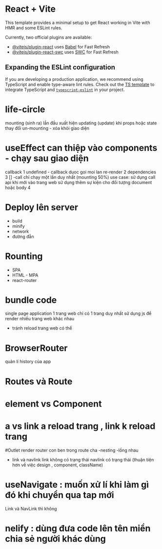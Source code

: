 # React + Vite

This template provides a minimal setup to get React working in Vite with HMR and some ESLint rules.

Currently, two official plugins are available:

- [@vitejs/plugin-react](https://github.com/vitejs/vite-plugin-react/blob/main/packages/plugin-react/README.md) uses [Babel](https://babeljs.io/) for Fast Refresh
- [@vitejs/plugin-react-swc](https://github.com/vitejs/vite-plugin-react-swc) uses [SWC](https://swc.rs/) for Fast Refresh

## Expanding the ESLint configuration

If you are developing a production application, we recommend using TypeScript and enable type-aware lint rules. Check out the [TS template](https://github.com/vitejs/vite/tree/main/packages/create-vite/template-react-ts) to integrate TypeScript and [`typescript-eslint`](https://typescript-eslint.io) in your project.

# life-circle 
mounting (sinh ra) lần đầu xuất hiện
updating (update) khi props hoặc state thay đổi
un-mounting - xóa khỏi giao diện
#  useEffect can thiệp vào  components  - chạy sau giao diện
callback
1 undefined - callback  duoc goi moi lan re-render
2 dependencies
3 [] -call chỉ chạy  một lần duy nhất  (mounting 50%)
use case: sử dụng  call api  khi mới vào trang web
sử dụng thêm sự kiện  cho đối tượng  document hoặc body 
4 



# Deploy lên server 
- build
- minify
- network
- đường đẫn
# Rounting 
 - SPA
 - HTML - MPA
 - react-router
 # bundle code 

  single page application
   1 trang web chỉ có 1 trang duy nhất
   sử dụng  js để  render  nhiều trang web khác nhau 
   - tránh reload trang web có thể 
   # BrowserRouter 
quản lí history của app

# Routes và Route
# element vs Component 
# a vs link   a reload trang , link k reload trang
#Outlet 
render router con  ben trong route cha
-nesting -lồng nhau

- link và navlink
  link không có trạng thái
  navlink  có trạng thái (thuận tiện hơn về việc design , component, className)

# useNavigate : muốn xử lí khi làm gì đó khi chuyển qua tap mới

Link và NavLink thì không
# nelify : dùng đưa code lên tên miền chia sẻ người khác dùng